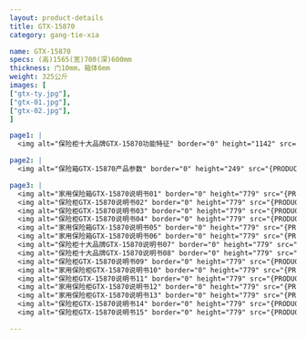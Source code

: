 ```yaml
---
layout: product-details
title: GTX-15870
category: gang-tie-xia

name: GTX-15870
specs: (高)1565(宽)700(深)600mm
thickness: 门10mm，箱体6mm
weight: 325公斤
images: [
["gtx-ty.jpg"],
["gtx-01.jpg"],
["gtx-02.jpg"],
]

page1: |
  <img alt="保险柜十大品牌GTX-15870功能特征" border="0" height="1142" src="{PRODUCT_IMAGES}products/gtx-gn.jpg" width="538" />

page2: |
  <img alt="保险箱GTX-15870产品参数" border="0" height="249" src="{PRODUCT_IMAGES}products/gtx-cpcs.jpg" width="538" />

page3: |
  <img alt="家用保险箱GTX-15870说明书01" border="0" height="779" src="{PRODUCT_IMAGES}products/gtx-sm01.jpg" width="528" /><br />
  <img alt="保险柜GTX-15870说明书02" border="0" height="779" src="{PRODUCT_IMAGES}products/gtx-sm02.jpg" width="528" /><br />
  <img alt="保险柜GTX-15870说明书03" border="0" height="779" src="{PRODUCT_IMAGES}products/gtx-sm03.jpg" width="528" /><br />
  <img alt="保险柜GTX-15870说明书04" border="0" height="779" src="{PRODUCT_IMAGES}products/gtx-sm04.jpg" width="528" /><br />
  <img alt="家用保险箱GTX-15870说明书05" border="0" height="779" src="{PRODUCT_IMAGES}products/gtx-sm05.jpg" width="528" /><br />
  <img alt="家用保险箱GTX-15870说明书06" border="0" height="779" src="{PRODUCT_IMAGES}products/gtx-sm06.jpg" width="528" /><br />
  <img alt="保险柜十大品牌GTX-15870说明书07" border="0" height="779" src="{PRODUCT_IMAGES}products/gtx-sm07.jpg" width="528" /><br />
  <img alt="保险柜十大品牌GTX-15870说明书08" border="0" height="779" src="{PRODUCT_IMAGES}products/gtx-sm08.jpg" width="528" /><br />
  <img alt="保险柜GTX-15870说明书09" border="0" height="779" src="{PRODUCT_IMAGES}products/gtx-sm09.jpg" width="528" /><br />
  <img alt="家用保险柜GTX-15870说明书10" border="0" height="779" src="{PRODUCT_IMAGES}products/gtx-sm10.jpg" width="528" /><br />
  <img alt="保险柜GTX-15870说明书11" border="0" height="779" src="{PRODUCT_IMAGES}products/gtx-sm11.jpg" width="528" /><br />
  <img alt="家用保险柜GTX-15870说明书12" border="0" height="779" src="{PRODUCT_IMAGES}products/gtx-sm12.jpg" width="528" /><br />
  <img alt="家用保险柜GTX-15870说明书13" border="0" height="779" src="{PRODUCT_IMAGES}products/gtx-sm13.jpg" width="528" /><br />
  <img alt="保险柜GTX-15870说明书14" border="0" height="779" src="{PRODUCT_IMAGES}products/gtx-sm14.jpg" width="528" /><br />
  <img alt="保险柜GTX-15870说明书15" border="0" height="779" src="{PRODUCT_IMAGES}products/gtx-sm15.jpg" width="528" />

---
```

